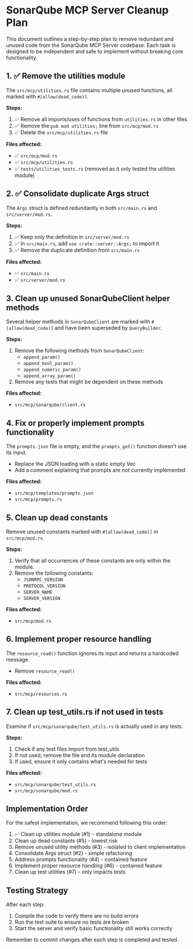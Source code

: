 # SonarQube MCP Server Cleanup Plan

This document outlines a step-by-step plan to remove redundant and unused code from the SonarQube MCP Server codebase. Each task is designed to be independent and safe to implement without breaking core functionality.

## 1. ✅ Remove the utilities module

The `src/mcp/utilities.rs` file contains multiple unused functions, all marked with `#[allow(dead_code)]`.

**Steps:**
1. ✅ Remove all imports/uses of functions from `utilities.rs` in other files
2. ✅ Remove the `pub mod utilities;` line from `src/mcp/mod.rs`
3. ✅ Delete the `src/mcp/utilities.rs` file

**Files affected:**
- ✅ `src/mcp/mod.rs`
- ✅ `src/mcp/utilities.rs`
- ✅ `tests/utilities_tests.rs` (removed as it only tested the utilities module)

## 2. ✅ Consolidate duplicate Args struct

The `Args` struct is defined redundantly in both `src/main.rs` and `src/server/mod.rs`.

**Steps:**
1. ✅ Keep only the definition in `src/server/mod.rs`
2. ✅ In `src/main.rs`, add `use crate::server::Args;` to import it
3. ✅ Remove the duplicate definition from `src/main.rs`

**Files affected:**
- ✅ `src/main.rs`
- ✅ `src/server/mod.rs`

## 3. Clean up unused SonarQubeClient helper methods

Several helper methods in `SonarQubeClient` are marked with `#[allow(dead_code)]` and have been superseded by `QueryBuilder`.

**Steps:**
1. Remove the following methods from `SonarQubeClient`:
   - `append_param()`
   - `append_bool_param()`
   - `append_numeric_param()`
   - `append_array_param()`
2. Remove any tests that might be dependent on these methods

**Files affected:**
- `src/mcp/sonarqube/client.rs`

## 4. Fix or properly implement prompts functionality

The `prompts.json` file is empty, and the `prompts_get()` function doesn't use its input.

- Replace the JSON loading with a static empty Vec
- Add a comment explaining that prompts are not currently implemented

**Files affected:**
- `src/mcp/templates/prompts.json`
- `src/mcp/prompts.rs`

## 5. Clean up dead constants

Remove unused constants marked with `#[allow(dead_code)]` in `src/mcp/mod.rs`.

**Steps:**
1. Verify that all occurrences of these constants are only within the module.
2. Remove the following constants:
   - `JSONRPC_VERSION`
   - `PROTOCOL_VERSION`
   - `SERVER_NAME`
   - `SERVER_VERSION`

**Files affected:**
- `src/mcp/mod.rs`

## 6. Implement proper resource handling

The `resource_read()` function ignores its input and returns a hardcoded message.

- Remove `resource_read()`

**Files affected:**
- `src/mcp/resources.rs`

## 7. Clean up test_utils.rs if not used in tests

Examine if `src/mcp/sonarqube/test_utils.rs` is actually used in any tests.

**Steps:**
1. Check if any test files import from test_utils
2. If not used, remove the file and its module declaration
3. If used, ensure it only contains what's needed for tests

**Files affected:**
- `src/mcp/sonarqube/test_utils.rs`
- `src/mcp/sonarqube/mod.rs`

## Implementation Order

For the safest implementation, we recommend following this order:

1. ✅ Clean up utilities module (#1) - standalone module
2. Clean up dead constants (#5) - lowest risk
3. Remove unused utility methods (#3) - isolated to client implementation  
4. Consolidate Args struct (#2) - simple refactoring
5. Address prompts functionality (#4) - contained feature
6. Implement proper resource handling (#6) - contained feature
7. Clean up test utilities (#7) - only impacts tests

## Testing Strategy

After each step:
1. Compile the code to verify there are no build errors
2. Run the test suite to ensure no tests are broken
3. Start the server and verify basic functionality still works correctly

Remember to commit changes after each step is completed and tested. 